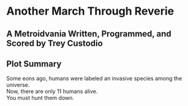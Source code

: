 #   Another March Through Reverie
##  A Metroidvania Written, Programmed, and Scored by Trey Custodio

##  Plot Summary
Some eons ago, humans were labeled an invasive species among the universe.
<br>Now, there are only 11 humans alive.
<br>You must hunt them down.

